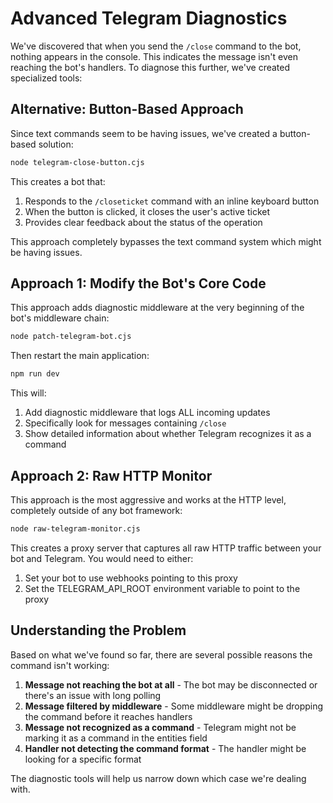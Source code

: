 # Advanced Telegram Diagnostics

We've discovered that when you send the `/close` command to the bot, nothing appears in the console. This indicates the message isn't even reaching the bot's handlers. To diagnose this further, we've created specialized tools:

## Alternative: Button-Based Approach

Since text commands seem to be having issues, we've created a button-based solution:

```bash
node telegram-close-button.cjs
```

This creates a bot that:
1. Responds to the `/closeticket` command with an inline keyboard button
2. When the button is clicked, it closes the user's active ticket
3. Provides clear feedback about the status of the operation

This approach completely bypasses the text command system which might be having issues.

## Approach 1: Modify the Bot's Core Code

This approach adds diagnostic middleware at the very beginning of the bot's middleware chain:

```bash
node patch-telegram-bot.cjs
```

Then restart the main application:

```bash
npm run dev
```

This will:
1. Add diagnostic middleware that logs ALL incoming updates
2. Specifically look for messages containing `/close`
3. Show detailed information about whether Telegram recognizes it as a command

## Approach 2: Raw HTTP Monitor

This approach is the most aggressive and works at the HTTP level, completely outside of any bot framework:

```bash
node raw-telegram-monitor.cjs
```

This creates a proxy server that captures all raw HTTP traffic between your bot and Telegram. You would need to either:

1. Set your bot to use webhooks pointing to this proxy
2. Set the TELEGRAM_API_ROOT environment variable to point to the proxy

## Understanding the Problem

Based on what we've found so far, there are several possible reasons the command isn't working:

1. **Message not reaching the bot at all** - The bot may be disconnected or there's an issue with long polling
2. **Message filtered by middleware** - Some middleware might be dropping the command before it reaches handlers
3. **Message not recognized as a command** - Telegram might not be marking it as a command in the entities field
4. **Handler not detecting the command format** - The handler might be looking for a specific format

The diagnostic tools will help us narrow down which case we're dealing with.